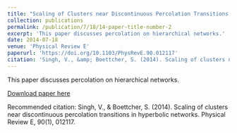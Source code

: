 ```yaml
---
title: "Scaling of Clusters near Discontinuous Percolation Transitions in Hyperbolic Networks "
collection: publications
permalink: /publication/7/18/14-paper-title-number-2
excerpt: 'This paper discusses percolation on hierarchical networks.'
date: 2014-07-18
venue: 'Physical Review E'
paperurl: 'https://doi.org/10.1103/PhysRevE.90.012117'
citation: 'Singh, V., &amp; Boettcher, S. (2014). Scaling of clusters near discontinuous percolation transitions in hyperbolic networks. Physical Review E, 90(1), 012117.'
---
```

This paper discusses percolation on hierarchical networks.

[Download paper here](https://doi.org/10.1103/PhysRevE.90.012117)

Recommended citation: Singh, V., & Boettcher, S. (2014). Scaling of clusters near discontinuous percolation transitions in hyperbolic networks. Physical Review E, 90(1), 012117.
